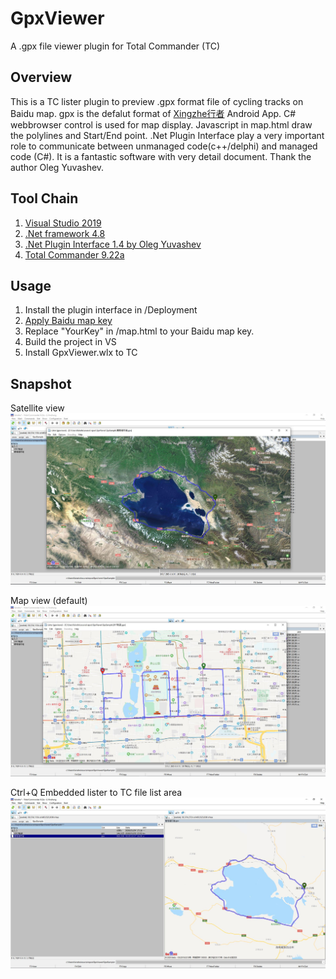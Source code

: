 # GpxViewer
A .gpx file viewer plugin for Total Commander (TC)

## Overview
This is a TC lister plugin to preview .gpx format file of cycling tracks on Baidu map.
gpx is the defalut format of [Xingzhe行者](http://imxingzhe.com/) Android App. C# webbrowser control is used for map display.  Javascript in map.html draw the polylines and Start/End point. .Net Plugin Interface play a very important role to communicate between unmanaged code(c++/delphi) and managed code (C#). It is a fantastic software with very detail document. Thank the author Oleg Yuvashev.

## Tool Chain
1. [Visual Studio 2019](https://visualstudio.microsoft.com/vs/)
2. [.Net framework 4.8](https://dotnet.microsoft.com/download/dotnet-framework/net48)
3. [.Net Plugin Interface 1.4 by Oleg Yuvashev](http://totalcmd.net/plugring/TCdotNetInterface.html)   
4. [Total Commander 9.22a](https://www.ghisler.com/index.htm)
 
## Usage
1. Install the plugin interface in /Deployment
2. [Apply Baidu map key](http://lbsyun.baidu.com/index.php?title=jspopular/guide/getkey)
3. Replace "YourKey" in /map.html to your Baidu map key.
4. Build the project in VS
5. Install GpxViewer.wlx to TC 

## Snapshot
Satellite view
![](https://github.com/lixshnew/GpxViewer/blob/master/Snapshot/TC.JPG)

Map view (default)
![](https://github.com/lixshnew/GpxViewer/blob/master/Snapshot/2017.JPG)

Ctrl+Q  Embedded lister to TC file list area
![](https://github.com/lixshnew/GpxViewer/blob/master/Snapshot/TC_Q.JPG)

